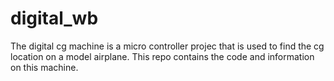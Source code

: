 # digital_wb
The digital cg machine is a micro controller projec that is used to find
the cg location on a model airplane. This repo contains the code and information
on this machine.
